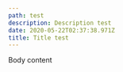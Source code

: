 ```yaml
---
path: test
description: Description test
date: 2020-05-22T02:37:38.971Z
title: Title test
---
```

Body content